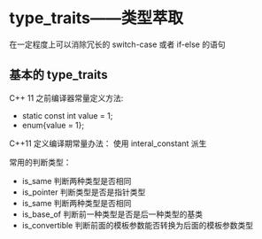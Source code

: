 # type_traits——类型萃取
在一定程度上可以消除冗长的 switch-case 或者 if-else 的语句

## 基本的 type_traits

C++ 11 之前编译器常量定义方法:
- static const int value = 1;
- enum{value = 1};

C++11 定义编译期常量办法：
使用 interal_constant 派生

常用的判断类型：
- is_same 判断两种类型是否相同
- is_pointer 判断类型是否是指针类型
- is_same 判断两种类型是否相同
- is_base_of 判断前一种类型是否是后一种类型的基类
- is_convertible 判断前面的模板参数能否转换为后面的模板参数类型


